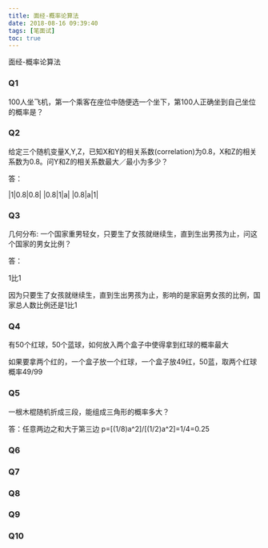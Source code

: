 ```yaml
---
title: 面经-概率论算法
date: 2018-08-16 09:39:40
tags: [笔面试]
toc: true
---
```


面经-概率论算法

<!--more-->
### Q1
100人坐飞机，第一个乘客在座位中随便选一个坐下，第100人正确坐到自己坐位的概率是？

### Q2
给定三个随机变量X,Y,Z，已知X和Y的相关系数(correlation)为0.8，X和Z的相关系数为0.8。问Y和Z的相关系数最大／最小为多少？

答：

|1|0.8|0.8|
|0.8|1|a|
|0.8|a|1|
### Q3
几何分布:
一个国家重男轻女，只要生了女孩就继续生，直到生出男孩为止，问这个国家的男女比例？

答：

1比1

因为只要生了女孩就继续生，直到生出男孩为止，影响的是家庭男女孩的比例，国家总人数比例还是1比1
### Q4
有50个红球，50个蓝球，如何放入两个盒子中使得拿到红球的概率最大

如果要拿两个红的，一个盒子放一个红球，一个盒子放49红，50蓝，取两个红球概率49/99
### Q5
一根木棍随机折成三段，能组成三角形的概率多大？

答：任意两边之和大于第三边
p=[(1/8)a^2]/[(1/2)a^2]=1/4=0.25  
### Q6

### Q7

### Q8

### Q9

### Q10
